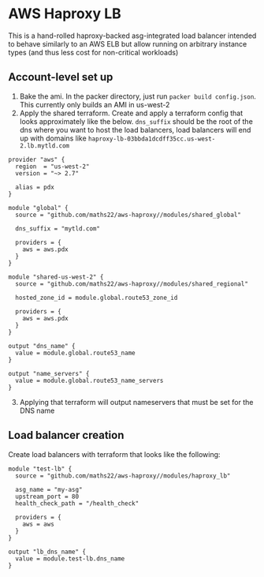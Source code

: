# AWS Haproxy LB

This is a hand-rolled haproxy-backed asg-integrated load balancer intended to
behave similarly to an AWS ELB but allow running on arbitrary instance types
(and thus less cost for non-critical workloads)

## Account-level set up

1. Bake the ami.  In the packer directory, just run `packer build config.json`.
   This currently only builds an AMI in us-west-2
2. Apply the shared terraform. Create and apply a terraform config that looks
   approximately like the below.  `dns_suffix` should be the root of the dns
   where you want to host the load balancers, load balancers will end up with domains like `haproxy-lb-03bbda1dcdff35cc.us-west-2.lb.mytld.com`
```
provider "aws" {
  region  = "us-west-2"
  version = "~> 2.7"

  alias = pdx
}

module "global" {
  source = "github.com/maths22/aws-haproxy//modules/shared_global"

  dns_suffix = "mytld.com"

  providers = {
    aws = aws.pdx
  }
}

module "shared-us-west-2" {
  source = "github.com/maths22/aws-haproxy//modules/shared_regional"

  hosted_zone_id = module.global.route53_zone_id

  providers = {
    aws = aws.pdx
  }
}

output "dns_name" {
  value = module.global.route53_name
}

output "name_servers" {
  value = module.global.route53_name_servers
}

```
3. Applying that terraform will output nameservers that must be set for the DNS name

## Load balancer creation
Create load balancers with terraform that looks like the following:

```
module "test-lb" {
  source = "github.com/maths22/aws-haproxy//modules/haproxy_lb"

  asg_name = "my-asg"
  upstream_port = 80
  health_check_path = "/health_check"

  providers = {
    aws = aws
  }
}

output "lb_dns_name" {
  value = module.test-lb.dns_name
}
```